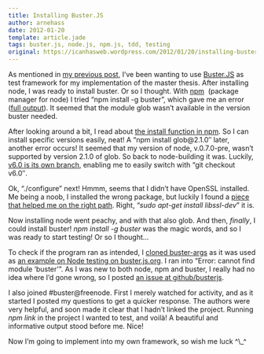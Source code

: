 ```yaml
---
title: Installing Buster.JS
author: arnehass
date: 2012-01-20
template: article.jade
tags: buster.js, node.js, npm.js, tdd, testing
original: https://icanhasweb.wordpress.com/2012/01/20/installing-buster-js/
---
```


<p>As mentioned in <a title="“/usr/bin/ld: cannot find -lz” when building&nbsp;node.js" href="http://icanhasweb.wordpress.com/2012/01/19/usrbinld-cannot-find-lz-when-building-node-js/">my previous post</a>, I’ve been wanting to use <a href="http://busterjs.org/">Buster.JS</a>&nbsp;as test framework for my implementation of the master thesis. After installing node, I was ready to install buster. Or so I thought. With&nbsp;<a href="http://npmjs.org/">npm</a>&nbsp;&nbsp;(package manager for node)&nbsp;I tried “npm install -g buster”, which gave me an error (<a href="http://snipt.org/wgpon2">full output</a>). It seemed that the module glob wasn’t available in the version buster needed.</p>
<span class="more"></span>
<p>After looking around a bit, I read about <a href="http://npmjs.org/doc/install.html">the install function in npm</a>. So I can install specific versions easily, neat! A “npm install glob@2.1.0″ later, another error occurs! It seemed that my version of node, v.0.7.0-pre, wasn’t supported by version 2.1.0 of glob. So back to node-building it was. Luckily, <a href="https://github.com/joyent/node/tree/v0.6">v6.0 is its own branch</a>, enabling me to easily switch with “git checkout v6.0″.</p>
<p>Ok, “./configure” next! Hmmm, seems that I didn’t have OpenSSL installed. Me being a noob, I installed the wrong package, but luckily I found a <a href="http://erikeldridge.wordpress.com/2010/10/21/getting-started-with-node-js/">piece that helped me on the right path</a>. Right, “<em>sudo apt-get install libssl-dev</em>” it is.</p>
<p>Now installing node went peachy, and with that also glob. And then, <em>finally</em>, I could install buster! <em>npm install -g buster</em> was the magic words, and so I was ready to start testing! Or so I thought…</p>
<p>To check if the program ran as intended, I <a href="https://github.com/busterjs/buster-args">cloned buster-args</a> as it was used as <a href="http://busterjs.org/docs/overview/">an example on Node testing on buster.js.org</a>. I ran into “Error: cannot find module ‘buster’”. As I was new to both node, npm and buster, I really had no idea where I’d gone wrong, so I posted <a href="https://github.com/busterjs/buster/issues/58">an issue at github/busterjs</a>.</p>
<p>I also joined #buster@freenode. First I merely watched for activity, and as it started I posted my questions to get a quicker response. The authors were very helpful, and soon made it clear that I hadn’t linked the project. Running <em>npm link</em>&nbsp;in the project I wanted to test, and voilà! A beautiful and informative output stood before me. Nice!</p>
<p>Now I’m going to implement into my own framework, so wish me luck ^\_^</p>